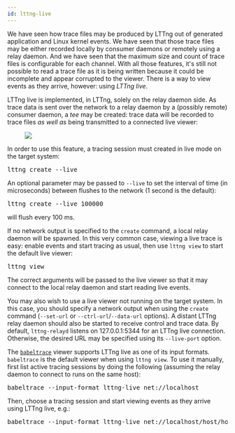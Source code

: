 ```yaml
---
id: lttng-live
---
```


We have seen how trace files may be produced by LTTng out of generated
application and Linux kernel events. We have seen that those trace files
may be either recorded locally by consumer daemons or remotely using
a relay daemon. And we have seen that the maximum size and count of
trace files is configurable for each channel. With all those features,
it's still not possible to read a trace file as it is being written
because it could be incomplete and appear corrupted to the viewer.
There is a way to view events as they arrive, however: using
_LTTng live_.

LTTng live is implemented, in LTTng, solely on the relay daemon side.
As trace data is sent over the network to a relay daemon by a (possibly
remote) consumer daemon, a _tee_ may be created: trace data will be
recorded to trace files _as well as_ being transmitted to a
connected live viewer:

<figure class="img img-90">
    <object data="/images/docs25/lttng-live-relayd.svg" type="image/svg+xml">
        <img src="/images/docs25/lttng-live-relayd.svg">
    </object>
</figure>

In order to use this feature, a tracing session must created in live
mode on the target system:

<pre class="term">
lttng create --live
</pre>

An optional parameter may be passed to `--live` to set the interval
of time (in microseconds) between flushes to the network
(1&nbsp;second is the default):

<pre class="term">
lttng create --live 100000
</pre>

will flush every 100&nbsp;ms.

If no network output is specified to the `create` command, a local
relay daemon will be spawned. In this very common case, viewing a live
trace is easy: enable events and start tracing as usual, then use
`lttng view` to start the default live viewer:

<pre class="term">
lttng view
</pre>

The correct arguments will be passed to the live viewer so that it
may connect to the local relay daemon and start reading live events.

You may also wish to use a live viewer not running on the target
system. In this case, you should specify a network output when using
the `create` command (`--set-url` or `--ctrl-url`/`--data-url` options).
A distant LTTng relay daemon should also be started to receive control
and trace data. By default, `lttng-relayd` listens on 127.0.0.1:5344
for an LTTng live connection. Otherwise, the desired URL may be
specified using its `--live-port` option.

The
<a href="http://www.efficios.com/babeltrace" class="ext">`babeltrace`</a>
viewer supports LTTng live as one of its input formats. `babeltrace` is
the default viewer when using `lttng view`. To use it manually, first
list active tracing sessions by doing the following (assuming the relay
daemon to connect to runs on the same host):

<pre class="term">
babeltrace --input-format lttng-live net://localhost
</pre>

Then, choose a tracing session and start viewing events as they arrive
using LTTng live, e.g.:

<pre class="term">
babeltrace --input-format lttng-live net://localhost/host/hostname/my-session
</pre>
